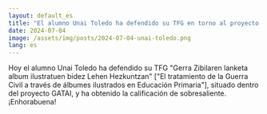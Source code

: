 ```yaml
---
layout: default_es
title: "El alumno Unai Toledo ha defendido su TFG en torno al proyecto GATAI"
date: 2024-07-04
image: /assets/img/posts/2024-07-04-unai-toledo.png
lang: es
---
```


Hoy el alumno Unai Toledo ha defendido su TFG "Gerra Zibilaren lanketa album ilustratuen bidez Lehen Hezkuntzan" ["El tratamiento de la Guerra Civil a través de álbumes ilustrados en Educación Primaria"], situado dentro del proyecto GATAI, y ha obtenido la calificación de sobresaliente. ¡Enhorabuena! 


